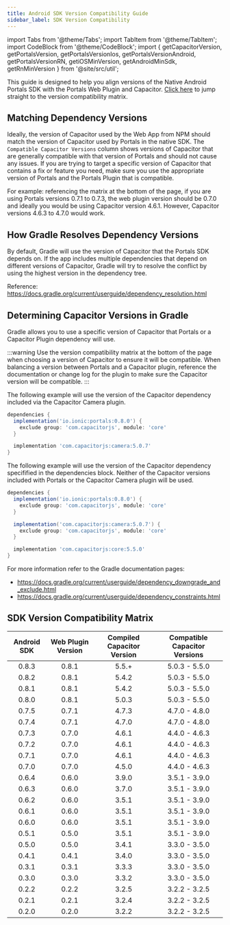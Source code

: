 ```yaml
---
title: Android SDK Version Compatibility Guide
sidebar_label: SDK Version Compatibility
---
```


import Tabs from '@theme/Tabs';
import TabItem from '@theme/TabItem';
import CodeBlock from '@theme/CodeBlock';
import { getCapacitorVersion, getPortalsVersion, getPortalsVersionIos, getPortalsVersionAndroid, getPortalsVersionRN, getiOSMinVersion, getAndroidMinSdk, getRnMinVersion } from '@site/src/util';

This guide is designed to help you align versions of the Native Android Portals SDK with the Portals Web Plugin and Capacitor. [Click here](./version-matrix#sdk_version_compatibility_matrix) to jump straight to the version compatibility matrix.

## Matching Dependency Versions

Ideally, the version of Capacitor used by the Web App from NPM should match the version of Capacitor used by Portals in the native SDK. The `Compatible Capacitor Versions` column shows versions of Capacitor that are generally compatible with that version of Portals and should not cause any issues. If you are trying to target a specific version of Capacitor that contains a fix or feature you need, make sure you use the appropriate version of Portals and the Portals Plugin that is compatible.

For example: referencing the matrix at the bottom of the page, if you are using Portals versions 0.7.1 to 0.7.3, the web plugin version should be 0.7.0 and ideally you would be using Capacitor version 4.6.1. However, Capacitor versions 4.6.3 to 4.7.0 would work.

## How Gradle Resolves Dependency Versions

By default, Gradle will use the version of Capacitor that the Portals SDK depends on. If the app includes multiple dependencies that depend on different versions of Capacitor, Gradle will try to resolve the conflict by using the highest version in the dependency tree. 

Reference: https://docs.gradle.org/current/userguide/dependency_resolution.html

## Determining Capacitor Versions in Gradle

Gradle allows you to use a specific version of Capacitor that Portals or a Capacitor Plugin dependency will use.

:::warning
Use the version compatibility matrix at the bottom of the page when choosing a version of Capacitor to ensure it will be compatible. When balancing a version between Portals and a Capacitor plugin, reference the documentation or change log for the plugin to make sure the Capacitor version will be compatible.
:::

The following example will use the version of the Capacitor dependency included via the Capacitor Camera plugin.

```groovy
dependencies {
  implementation('io.ionic:portals:0.8.0') {
    exclude group: 'com.capacitorjs', module: 'core'
  }

  implementation 'com.capacitorjs:camera:5.0.7'
}
```

The following example will use the version of the Capacitor dependency specifified in the dependencies block. Neither of the Capacitor versions included with Portals or the Capacitor Camera plugin will be used.

```groovy
dependencies {
  implementation('io.ionic:portals:0.8.0') {
    exclude group: 'com.capacitorjs', module: 'core'
  }

  implementation('com.capacitorjs:camera:5.0.7') {
    exclude group: 'com.capacitorjs', module: 'core'
  }

  implementation 'com.capacitorjs:core:5.5.0'
}
```

For more information refer to the Gradle documentation pages:
- https://docs.gradle.org/current/userguide/dependency_downgrade_and_exclude.html
- https://docs.gradle.org/current/userguide/dependency_constraints.html

## SDK Version Compatibility Matrix

| Android SDK | Web Plugin Version | Compiled Capacitor Version | Compatible Capacitor Versions |
| :----:      | :----:             | :----:                     | :----:                        |
| 0.8.3       | 0.8.1              | 5.5.+                      | 5.0.3 - 5.5.0                 |
| 0.8.2       | 0.8.1              | 5.4.2                      | 5.0.3 - 5.5.0                 |
| 0.8.1       | 0.8.1              | 5.4.2                      | 5.0.3 - 5.5.0                 |
| 0.8.0       | 0.8.1              | 5.0.3                      | 5.0.3 - 5.5.0                 |
| 0.7.5       | 0.7.1              | 4.7.3                      | 4.7.0 - 4.8.0                 |
| 0.7.4       | 0.7.1              | 4.7.0                      | 4.7.0 - 4.8.0                 |
| 0.7.3       | 0.7.0              | 4.6.1                      | 4.4.0 - 4.6.3                 |
| 0.7.2       | 0.7.0              | 4.6.1                      | 4.4.0 - 4.6.3                 |
| 0.7.1       | 0.7.0              | 4.6.1                      | 4.4.0 - 4.6.3                 |
| 0.7.0       | 0.7.0              | 4.5.0                      | 4.4.0 - 4.6.3                 |
| 0.6.4       | 0.6.0              | 3.9.0                      | 3.5.1 - 3.9.0                 |
| 0.6.3       | 0.6.0              | 3.7.0                      | 3.5.1 - 3.9.0                 |
| 0.6.2       | 0.6.0              | 3.5.1                      | 3.5.1 - 3.9.0                 |
| 0.6.1       | 0.6.0              | 3.5.1                      | 3.5.1 - 3.9.0                 |
| 0.6.0       | 0.6.0              | 3.5.1                      | 3.5.1 - 3.9.0                 |
| 0.5.1       | 0.5.0              | 3.5.1                      | 3.5.1 - 3.9.0                 |
| 0.5.0       | 0.5.0              | 3.4.1                      | 3.3.0 - 3.5.0                 |
| 0.4.1       | 0.4.1              | 3.4.0                      | 3.3.0 - 3.5.0                 |
| 0.3.1       | 0.3.1              | 3.3.3                      | 3.3.0 - 3.5.0                 |
| 0.3.0       | 0.3.0              | 3.3.2                      | 3.3.0 - 3.5.0                 |
| 0.2.2       | 0.2.2              | 3.2.5                      | 3.2.2 - 3.2.5                 |
| 0.2.1       | 0.2.1              | 3.2.4                      | 3.2.2 - 3.2.5                 |
| 0.2.0       | 0.2.0              | 3.2.2                      | 3.2.2 - 3.2.5                 |